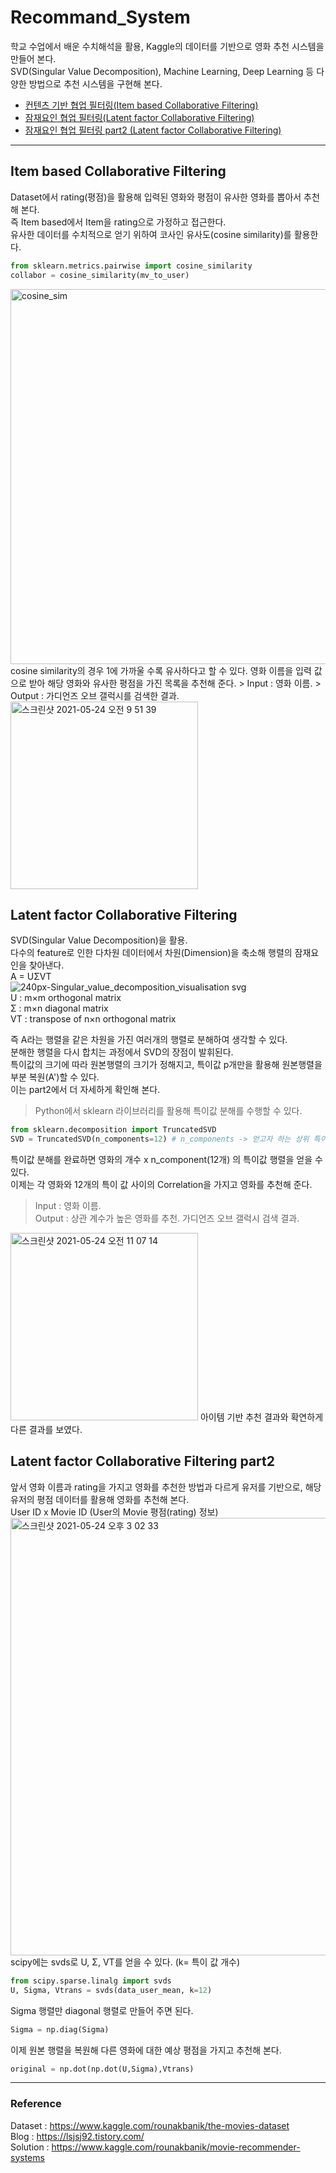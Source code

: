# Recommand_System
학교 수업에서 배운 수치해석을 활용, Kaggle의 데이터를 기반으로 영화 추천 시스템을 만들어 본다.   
SVD(Singular Value Decomposition), Machine Learning, Deep Learning 등 다양한 방법으로 추천 시스템을 구현해 본다.

- [컨텐츠 기반 협업 필터링(Item based Collaborative Filtering)](#Item-based-Collaborative-Filtering)
- [잠재요인 협업 필터링(Latent factor Collaborative Filtering)](#Latent-factor-Collaborative-Filtering)
- [잠재요인 협업 필터링 part2 (Latent factor Collaborative Filtering)](#Latent-factor-Collaborative-Filtering-part2)

------------
## Item based Collaborative Filtering
Dataset에서 rating(평점)을 활용해 입력된 영화와 평점이 유사한 영화를 뽑아서 추천해 본다.   
즉 Item based에서 Item을 rating으로 가정하고 접근한다.    
유사한 데이터를 수치적으로 얻기 위하여 코사인 유사도(cosine similarity)를 활용한다.     

~~~ python
from sklearn.metrics.pairwise import cosine_similarity
collabor = cosine_similarity(mv_to_user)
~~~

<img width="600" alt="cosine_sim" src="https://user-images.githubusercontent.com/67997760/119283533-58645580-bc78-11eb-8a91-cecaf4753a2c.png">  
cosine similarity의 경우 1에 가까울 수록 유사하다고 할 수 있다.     
영화 이름을 입력 값으로 받아 해당 영화와 유사한 평점을 가진 목록을 추천해 준다. 
> Input : 영화 이름.  
> Output : 가디언즈 오브 갤럭시를 검색한 결과.     
<img width="300" alt="스크린샷 2021-05-24 오전 9 51 39" src="https://user-images.githubusercontent.com/67997760/119282705-a4fa6180-bc75-11eb-83b7-38c7806a1329.png">


## Latent factor Collaborative Filtering
SVD(Singular Value Decomposition)을 활용.  
다수의 feature로 인한 다차원 데이터에서 차원(Dimension)을 축소해 행렬의 잠재요인을 찾아낸다.    
A = UΣVT  
![240px-Singular_value_decomposition_visualisation svg](https://user-images.githubusercontent.com/67997760/119285427-f9eda600-bc7c-11eb-966b-217d05fed34b.png)  
U : m×m orthogonal matrix   
Σ : m×n diagonal matrix   
VT : transpose of n×n orthogonal matrix     
      
즉 A라는 행렬을 같은 차원을 가진 여러개의 행렬로 분해하여 생각할 수 있다.      
분해한 행렬을 다시 합치는 과정에서 SVD의 장점이 발휘된다.        
특이값의 크기에 따라 원본행렬의 크기가 정해지고, 특이값 p개만을 활용해 원본행렬을 부분 복원(A')할 수 있다.   
이는 part2에서 더 자세하게 확인해 본다.
> Python에서 sklearn 라이브러리를 활용해 특이값 분해를 수행할 수 있다.   
~~~ python
from sklearn.decomposition import TruncatedSVD
SVD = TruncatedSVD(n_components=12) # n_components -> 얻고자 하는 상위 특이값 개수
~~~
특이값 분해를 완료하면 영화의 개수 x n_component(12개) 의 특이값 행렬을 얻을 수 있다.   
이제는 각 영화와 12개의 특이 값 사이의 Correlation을 가지고 영화를 추천해 준다.      
> Input : 영화 이름.    
> Output : 상관 계수가 높은 영화를 추천. 가디언즈 오브 갤럭시 검색 결과.   
<img width="300" alt="스크린샷 2021-05-24 오전 11 07 14" src="https://user-images.githubusercontent.com/67997760/119286950-6f0eaa80-bc80-11eb-8771-2b2a5fbb4d06.png">    
아이템 기반 추천 결과와 확연하게 다른 결과를 보였다.


## Latent factor Collaborative Filtering part2  
앞서 영화 이름과 rating을 가지고 영화를 추천한 방법과 다르게 유저를 기반으로, 해당 유저의 평점 데이터를 활용해 영화를 추천해 본다.      
User ID x Movie ID (User의 Movie 평점(rating) 정보)        
<img width="700" alt="스크린샷 2021-05-24 오후 3 02 33" src="https://user-images.githubusercontent.com/67997760/119303691-24515a80-bca1-11eb-9d50-6575b0ebbbfb.png">  
scipy에는 svds로 U, Σ, VT를 얻을 수 있다. (k= 특이 값 개수)    
~~~ python
from scipy.sparse.linalg import svds
U, Sigma, Vtrans = svds(data_user_mean, k=12)
~~~   
Sigma 행렬만 diagonal 행렬로 만들어 주면 된다.
~~~ python  
Sigma = np.diag(Sigma)
~~~  
이제 원본 행렬을 복원해 다른 영화에 대한 예상 평점을 가지고 추천해 본다.      
~~~ python
original = np.dot(np.dot(U,Sigma),Vtrans)
~~~   




------------
### Reference
Dataset : https://www.kaggle.com/rounakbanik/the-movies-dataset   
Blog : https://lsjsj92.tistory.com/   
Solution : https://www.kaggle.com/rounakbanik/movie-recommender-systems
